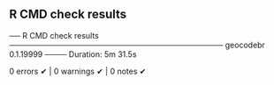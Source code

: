 ## R CMD check results

── R CMD check results ─────────────────────────────────────── geocodebr 0.1.19999 ────
Duration: 5m 31.5s

0 errors ✔ | 0 warnings ✔ | 0 notes ✔


